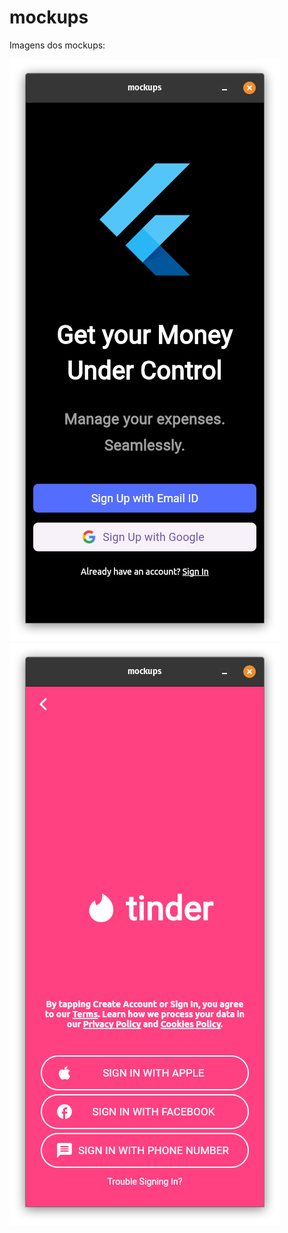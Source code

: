 # mockups

Imagens dos mockups:

![Get your Money](https://github.com/rudsonalves/mc_14_componentes_do_flutter/blob/master/mockups/assets/pictures/Screenshot_1.png)
![tinder](https://github.com/rudsonalves/mc_14_componentes_do_flutter/blob/master/mockups/assets/pictures/Screenshot_2.png)
